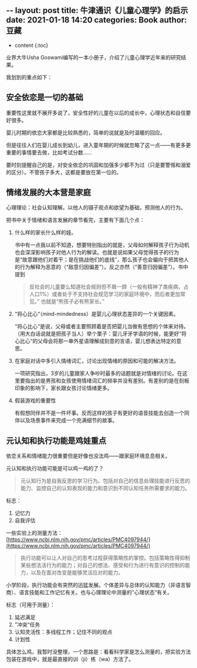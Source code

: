 --
layout: post
title:  牛津通识《儿童心理学》的启示
date:   2021-01-18 14:20
categories: Book
author: 豆藏
---

* content
{:toc}

业界大牛Usha Goswami编写的一本小册子，介绍了儿童心理学近年来的研究结果。

我划到的重点如下：




## 安全依恋是一切的基础

重要性这里就不展开多说了，安全性好的儿童在以后的成长中，心理状态和自信要好很多。

婴儿时期的依恋大家都是比较熟悉的，简单的说就是及时温暖的回应。

但是往往人们在婴儿成长到幼儿，进入童年期的时候就忽略了这一点——有更多更重要的事情要去做，比如考试分数……

要时刻提醒自己的是，对安全依恋的巩固和加强多少都不为过（只是要警惕和溺爱的区分）。不管孩子多大，这都是要放在第一位的。

## 情绪发展的大本营是家庭

心理理论：社会认知理解。以他人的镊子观点和欲望为基础，预测他人的行为。

把书中关于情绪和语言发展的章节看完，主要有下面几个点：

1. 什么样的家长什么样的娃。

    书中有一点我以前不知道，想要特别指出的就是，父母如何解释孩子行为动机也会深深影响孩子对他人行为的解读。也就是说如果父母觉得孩子的行为是“故意跟他们对着干；是在挑战他们的底线”，那么孩子也会偏向于把其他人的行为解释为恶意的（“敌意归因偏差”）。反之亦然（“善意归因偏差”）。书中提到
    > 反社会的儿童要么知道社会规则但不屑一顾（一般有精神了类疾病，占人口1%）或者处于不支持社会规范学习的家庭环境中，而后者更加常见。” 
    也就是“熊孩子必有熊家长。”

2. “将心比心“（mind-mindedness）是婴儿心理状态差异的一个关键因素。

    “将心比心“是说，父母或者主要照顾着是否把婴儿当做有思想的个体来对待。（用大白话说就是把孩子当人）举个栗子：婴儿牙牙学语的时候，能更好“将心比心“的父母会将那一串外星语理解成刻意的言语，婴儿想表达特定的意思。

3. 在家庭对话中多引入情绪词汇，讨论出现情绪的原因和可能的解决方法。

    一项研究指出，3岁的儿童跟家人争吵时最多的话题就是对情绪的讨论。在这里要指出的是男孩和女孩使用情绪词汇的频率并没有差别。有差别的是在刻板印象的影响下，家长跟女孩讨论情绪更多。

4. 假装游戏的重要性

    有假想同伴并不是一件坏事。反而这样的孩子有更好的语音技能去创造一个同伴以及场景事件来完成一个充满细节的故事。

## 元认知和执行功能是鸡娃重点

依恋关系和情绪能力很重要但是好像也没法鸡——跟家庭环境息息相关。

元认知和执行功能可能是可以鸡一鸡的了？

> 元认知行为是自我反思的学习行为。包括对自己的信息处理技能进行反思的能力、监控自己的认知表现的能力和意识到不同认知任务所需要求的能力。

标志：

1. 记忆力
2. 自我评估

一些实验上的测量方法：[https://www.ncbi.nlm.nih.gov/pmc/articles/PMC4097944/](https://www.ncbi.nlm.nih.gov/pmc/articles/PMC4097944/)

> 执行功能可以让人对自己的思考过程获得策略性的掌控。包括策略性得抑制某些想法活行为的能力；对自己的想法、感受和行为进行有意识的控制的能力，以及在面对改变是能够灵活应对的能力。

小学阶段，执行功能会有突然的迅猛发展。个体差异与总体的认知能力（非语言智商）、语言技能和工作记忆有关。也与心理理论中测量的”心理状态“有关。

标志（可用于测量）：

1. 延迟满足
2. ”冲突“任务
3. 认知灵活性：多线程工作；记住不同的观点
4. 计划性

具体怎么鸡，我暂时没整理，一个思路是：看看科学家是怎么测量的，把实验方法包装在游戏中，就是最直接的训（ji）练（wa）方法了。


